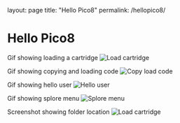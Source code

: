 layout: page
title: "Hello Pico8"
permalink: /hellopico8/

# Hello Pico8

Gif showing loading a cartridge
![Load cartridge](https://kpbianco.github.io/images/loading.gif)

Gif showing copying and loading code
![Copy load code](https://kpbianco.github.io/images/code.gif)

Gif showing hello user
![Hello user](https://kpbianco.github.io/images/hello.gif)

Gif showing splore menu
![Splore menu](https://kpbianco.github.io/images/splore.gif)

Screenshot showing folder location
![Load cartridge](https://kpbianco.github.io/images/pico8_folder.JPG)
